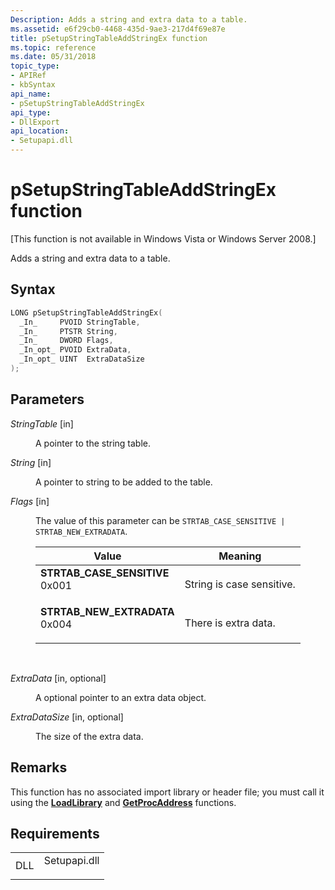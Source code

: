 ```yaml
---
Description: Adds a string and extra data to a table.
ms.assetid: e6f29cb0-4468-435d-9ae3-217d4f69e87e
title: pSetupStringTableAddStringEx function
ms.topic: reference
ms.date: 05/31/2018
topic_type: 
- APIRef
- kbSyntax
api_name: 
- pSetupStringTableAddStringEx
api_type: 
- DllExport
api_location: 
- Setupapi.dll
---
```


# pSetupStringTableAddStringEx function

\[This function is not available in Windows Vista or Windows Server 2008.\]

Adds a string and extra data to a table.

## Syntax


```C++
LONG pSetupStringTableAddStringEx(
  _In_     PVOID StringTable,
  _In_     PTSTR String,
  _In_     DWORD Flags,
  _In_opt_ PVOID ExtraData,
  _In_opt_ UINT  ExtraDataSize
);
```



## Parameters

<dl> <dt>

*StringTable* \[in\]
</dt> <dd>

A pointer to the string table.

</dd> <dt>

*String* \[in\]
</dt> <dd>

A pointer to string to be added to the table.

</dd> <dt>

*Flags* \[in\]
</dt> <dd>

The value of this parameter can be `STRTAB_CASE_SENSITIVE | STRTAB_NEW_EXTRADATA`.



| Value                                                                                                                                                                                                                                             | Meaning                              |
|---------------------------------------------------------------------------------------------------------------------------------------------------------------------------------------------------------------------------------------------------|--------------------------------------|
| <span id="STRTAB_CASE_SENSITIVE"></span><span id="strtab_case_sensitive"></span><dl> <dt>**STRTAB\_CASE\_SENSITIVE**</dt> <dt>0x001</dt> </dl> | String is case sensitive.<br/> |
| <span id="STRTAB_NEW_EXTRADATA"></span><span id="strtab_new_extradata"></span><dl> <dt>**STRTAB\_NEW\_EXTRADATA**</dt> <dt>0x004</dt> </dl>    | There is extra data.<br/>      |



 

</dd> <dt>

*ExtraData* \[in, optional\]
</dt> <dd>

A optional pointer to an extra data object.

</dd> <dt>

*ExtraDataSize* \[in, optional\]
</dt> <dd>

The size of the extra data.

</dd> </dl>

## Remarks

This function has no associated import library or header file; you must call it using the [**LoadLibrary**](https://msdn.microsoft.com/en-us/library/ms684175(v=VS.85).aspx) and [**GetProcAddress**](https://msdn.microsoft.com/en-us/library/ms683212(v=VS.85).aspx) functions.

## Requirements



|                |                                                                                         |
|----------------|-----------------------------------------------------------------------------------------|
| DLL<br/> | <dl> <dt>Setupapi.dll</dt> </dl> |



 

 




